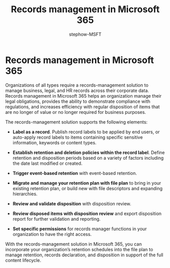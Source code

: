 ﻿---
title: "Records management in Microsoft 365"
ms.author: stephow
author: stephow-MSFT
manager: laurawi
ms.date: 
audience: Admin
ms.topic: conceptual
ms.service: O365-seccomp
localization_priority: Priority
ms.collection: M365-security-compliance
search.appverid: 
- MOE150
- MET150
description: "With records management in Microsoft 365, you can apply your organization’s specific retention schedules into a file plan to manage retention, records declaration, and disposition in support of the full content lifecycle."
---

# Records management in Microsoft 365

Organizations of all types require a records-management solution to manage business, legal, and HR records across their corporate data. Records management in Microsoft 365 helps an organization manage their legal obligations, provides the ability to demonstrate compliance with regulations, and increases efficiency with regular disposition of  items that are no longer of value or no longer required for business purposes.

The records-management solution supports the following elements: 

- 	**Label as a record**. Publish record labels to be applied by end users, or auto-apply record labels to items containing specific sensitive information, keywords or content types.

- 	**Establish retention and deletion policies within the record label**. Define retention and disposition periods based on a variety of factors including the date last modified or created.

- 	**Trigger event-based retention** with event-based retention.

- 	**Migrate and manage your retention plan with file plan** to bring in your existing retention plan, or build new with file descriptors and expanding hierarchies.

- 	**Review and validate disposition** with disposition review.

- 	**Review disposed items with disposition review** and export disposition report for further validation and reporting.

- 	**Set specific permissions** for records manager functions in your organization to have the right access.

With the records-management solution in Microsoft 365, you can incorporate your organization’s retention schedules into the file plan to manage retention, records declaration, and disposition in support of the full content lifecycle. 
